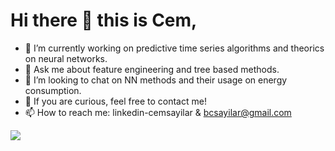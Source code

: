 # Hi there 👋 this is Cem,
- 🔭 I’m currently working on predictive time series algorithms and theorics on neural networks.
- 💬 Ask me about feature engineering and tree based methods.
- 👯 I’m looking to chat on NN methods and their usage on energy consumption.
- 🤔 If you are curious, feel free to contact me!
- 📫 How to reach me: linkedin-cemsayilar  &  bcsayilar@gmail.com

<img align='left' src="https://github-readme-stats.vercel.app/api?username=cemsayilar&show_icons=true&theme=vue">

